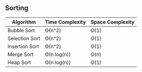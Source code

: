## Sorting


| Algorithm           | Time Complexity |Space Complexity|
| ----------------- |---|-|
| Bubble Sort | Θ(n^2)|O(1)|
| Selection Sort | Θ(n^2)|O(1)|
| Insertion Sort | Θ(n^2)|O(1)|
| Merge Sort | Θ(n log(n))|O(n)|
| Heap Sort | Θ(n log(n))|O(1)|
